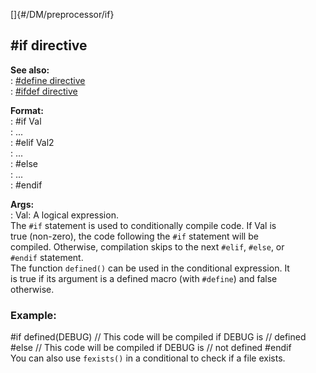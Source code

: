[]{#/DM/preprocessor/if}    
## #if directive    
**See also:**    
:   [#define directive](/ref/DM/preprocessor/define)    
:   [#ifdef directive](/ref/DM/preprocessor/ifdef)    
<!-- -->    
**Format:**    
:   #if Val    
:   \...    
:   #elif Val2    
:   \...    
:   #else    
:   \...    
:   #endif    
<!-- -->    
**Args:**    
:   Val: A logical expression.    
The `#if` statement is used to conditionally compile code. If Val is    
true (non-zero), the code following the `#if` statement will be    
compiled. Otherwise, compilation skips to the next `#elif`, `#else`, or    
`#endif` statement.    
The function `defined()` can be used in the conditional expression. It    
is true if its argument is a defined macro (with `#define`) and false    
otherwise.    
### Example:    
#if defined(DEBUG) // This code will be compiled if DEBUG is // defined    
#else // This code will be compiled if DEBUG is // not defined #endif    
You can also use `fexists()` in a conditional to check if a file exists.  